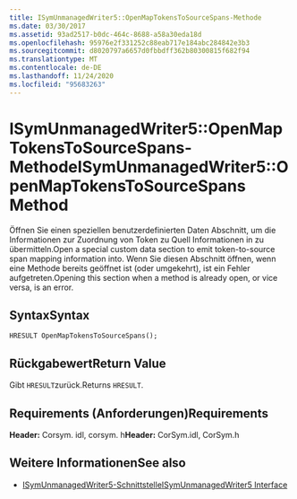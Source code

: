 ```yaml
---
title: ISymUnmanagedWriter5::OpenMapTokensToSourceSpans-Methode
ms.date: 03/30/2017
ms.assetid: 93ad2517-b0dc-464c-8688-a58a30eda18d
ms.openlocfilehash: 95976e2f331252c88eab717e184abc284842e3b3
ms.sourcegitcommit: d8020797a6657d0fbbdff362b80300815f682f94
ms.translationtype: MT
ms.contentlocale: de-DE
ms.lasthandoff: 11/24/2020
ms.locfileid: "95683263"
---
```

# <a name="isymunmanagedwriter5openmaptokenstosourcespans-method"></a><span data-ttu-id="2e0f3-102">ISymUnmanagedWriter5::OpenMapTokensToSourceSpans-Methode</span><span class="sxs-lookup"><span data-stu-id="2e0f3-102">ISymUnmanagedWriter5::OpenMapTokensToSourceSpans Method</span></span>

<span data-ttu-id="2e0f3-103">Öffnen Sie einen speziellen benutzerdefinierten Daten Abschnitt, um die Informationen zur Zuordnung von Token zu Quell Informationen in zu übermitteln.</span><span class="sxs-lookup"><span data-stu-id="2e0f3-103">Open a special custom data section to emit token-to-source span mapping information into.</span></span> <span data-ttu-id="2e0f3-104">Wenn Sie diesen Abschnitt öffnen, wenn eine Methode bereits geöffnet ist (oder umgekehrt), ist ein Fehler aufgetreten.</span><span class="sxs-lookup"><span data-stu-id="2e0f3-104">Opening this section when a method is already open, or vice versa, is an error.</span></span>  
  
## <a name="syntax"></a><span data-ttu-id="2e0f3-105">Syntax</span><span class="sxs-lookup"><span data-stu-id="2e0f3-105">Syntax</span></span>  
  
```idl  
HRESULT OpenMapTokensToSourceSpans();  
```  
  
## <a name="return-value"></a><span data-ttu-id="2e0f3-106">Rückgabewert</span><span class="sxs-lookup"><span data-stu-id="2e0f3-106">Return Value</span></span>  

 <span data-ttu-id="2e0f3-107">Gibt `HRESULT`zurück.</span><span class="sxs-lookup"><span data-stu-id="2e0f3-107">Returns `HRESULT`.</span></span>  
  
## <a name="requirements"></a><span data-ttu-id="2e0f3-108">Requirements (Anforderungen)</span><span class="sxs-lookup"><span data-stu-id="2e0f3-108">Requirements</span></span>  

 <span data-ttu-id="2e0f3-109">**Header:** Corsym. idl, corsym. h</span><span class="sxs-lookup"><span data-stu-id="2e0f3-109">**Header:** CorSym.idl, CorSym.h</span></span>  
  
## <a name="see-also"></a><span data-ttu-id="2e0f3-110">Weitere Informationen</span><span class="sxs-lookup"><span data-stu-id="2e0f3-110">See also</span></span>

- [<span data-ttu-id="2e0f3-111">ISymUnmanagedWriter5-Schnittstelle</span><span class="sxs-lookup"><span data-stu-id="2e0f3-111">ISymUnmanagedWriter5 Interface</span></span>](isymunmanagedwriter5-interface.md)
